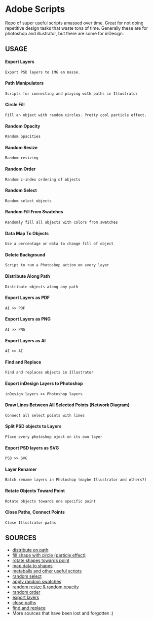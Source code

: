 # Adobe Scripts

Repo of super useful scripts amassed over time. Great for not doing repetitive design tasks that waste tons of time. Generally these are for photoshop and illustrator, but there are some for inDesign.

## USAGE

#### Export Layers
```
Export PSD layers to IMG en masse.
```
#### Path Manipulators
```
Scripts for connecting and playing with paths in Illustrator
```
#### Circle Fill
```
Fill an object with random circles. Pretty cool particle effect.
```
#### Random Opacity
```
Random opacities
```
#### Random Resize
```
Random resizing
```
#### Random Order
```
Random z-index ordering of objects
```
#### Random Select
```
Random select objects
```
#### Random Fill From Swatches
```
Randomly fill all objects with colors from swatches
```
#### Data Map To Objects
```
Use a percentage or data to change fill of object
```
#### Delete Background
```
Script to run a Photoshop action on every layer
```
#### Distribute Along Path
```
Distribute objects along any path
```
#### Export Layers as PDF
```
AI >> PDF
```
#### Export Layers as PNG
```
AI >> PNG
```
#### Export Layers as AI
```
AI >> AI
```
#### Find and Replace
```
Find and replaces objects in Illustrator
```
#### Export inDesign Layers to Photoshop
```
inDesign layers >> Photoshop layers
```
#### Draw Lines Between All Selected Points (Network Diagram)
```
Connect all select points with lines
```
#### Split PSD objects to Layers
```
Place every photoshop oject on its own layer
```
#### Export PSD layers as SVG
```
PSD >> SVG
```
#### Layer Renamer
```
Batch rename layers in Photoshop (maybe Illustrator and others?)
```
#### Rotate Objects Toward Point
```
Rotate objects towards one specific point
```
#### Close Paths, Connect Points
```
Close Illustrator paths
```
## SOURCES

* [distribute on path](https://shspage.blogspot.com/2014/02/distributeonthepathjsx.html)
* [fill shape with circle (particle effect)](http://www.jongware.com/binaries/CircleFill.zip)
* [rotate shapes towards point](https://shspage.blogspot.com/2014/02/rotatetowardpointjsx.html)
* [map data to shapes](http://vectorboom.com/load/0-0-0-489-20)
* [metaballs and other useful scripts](http://shspage.com/aijs/en)
* [random select](http://www.scriptopedia.org/en/lien-phoca/file/20-randomselect.html)
* [apply random swatches](http://vectorboom.com/load/freebies/freescripts/randomswatchesfill/22-1-0-167)
* [random resize & random opacity](http://vectorboom.com/load/freebies/freescripts/randomresizeopacity/22-1-0-152)
* [random order](http://vectorboom.com/load/freebies/freescripts/randomorder/22-1-0-253)
* [export layers](http://www.metaphorical.net/media/download/28)
* [close paths](http://illustrator.hilfdirselbst.ch/dokuwiki/en/skripte/javascript/wr-closeallpaths)
* [find and replace](https://raw.githubusercontent.com/nvkelso/illustrator-scripts/master/find-and-replace-graphics/findAndReplaceGraphic_transformToFit.jsx)
* More sources that have been lost and forgotten :(
